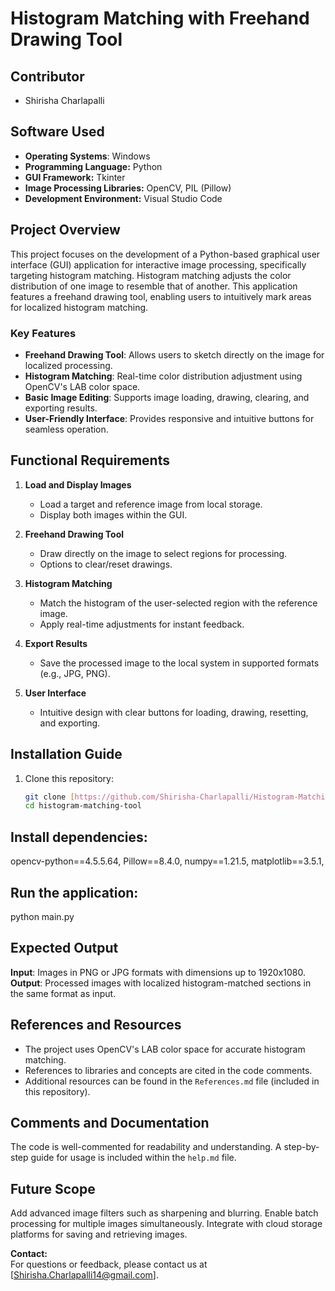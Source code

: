 # Histogram Matching with Freehand Drawing Tool

## Contributor
- Shirisha Charlapalli

## Software Used
- **Operating Systems**: Windows
- **Programming Language:** Python
- **GUI Framework:** Tkinter
- **Image Processing Libraries:** OpenCV, PIL (Pillow)
- **Development Environment:** Visual Studio Code

## Project Overview
This project focuses on the development of a Python-based graphical user interface (GUI) application for interactive image processing, specifically targeting histogram matching. Histogram matching adjusts the color distribution of one image to resemble that of another. This application features a freehand drawing tool, enabling users to intuitively mark areas for localized histogram matching.

### Key Features
- **Freehand Drawing Tool**: Allows users to sketch directly on the image for localized processing.
- **Histogram Matching**: Real-time color distribution adjustment using OpenCV's LAB color space.
- **Basic Image Editing**: Supports image loading, drawing, clearing, and exporting results.
- **User-Friendly Interface**: Provides responsive and intuitive buttons for seamless operation.

## Functional Requirements
1. **Load and Display Images**
   - Load a target and reference image from local storage.
   - Display both images within the GUI.
   
2. **Freehand Drawing Tool**
   - Draw directly on the image to select regions for processing.
   - Options to clear/reset drawings.

3. **Histogram Matching**
   - Match the histogram of the user-selected region with the reference image.
   - Apply real-time adjustments for instant feedback.

4. **Export Results**
   - Save the processed image to the local system in supported formats (e.g., JPG, PNG).

5. **User Interface**
   - Intuitive design with clear buttons for loading, drawing, resetting, and exporting.


## Installation Guide
1. Clone this repository:
   ```bash
   git clone [https://github.com/Shirisha-Charlapalli/Histogram-Matching-with-Freehand-Drawing-Tool/](https://github.com/Shirisha-Charlapalli/Histogram-Matching-with-Freehand-Drawing-Tool.git)
   cd histogram-matching-tool

## Install dependencies:
opencv-python==4.5.5.64, 
Pillow==8.4.0,
numpy==1.21.5, 
matplotlib==3.5.1, 

## Run the application:
python main.py

## Expected Output
**Input**: Images in PNG or JPG formats with dimensions up to 1920x1080.
**Output**: Processed images with localized histogram-matched sections in the same format as input.

## References and Resources
- The project uses OpenCV's LAB color space for accurate histogram matching.
- References to libraries and concepts are cited in the code comments.
- Additional resources can be found in the `References.md` file (included in this repository).


## Comments and Documentation
The code is well-commented for readability and understanding.
A step-by-step guide for usage is included within the `help.md` file.

## Future Scope
Add advanced image filters such as sharpening and blurring.
Enable batch processing for multiple images simultaneously.
Integrate with cloud storage platforms for saving and retrieving images.

**Contact:**  
For questions or feedback, please contact us at [Shirisha.Charlapalli14@gmail.com].
